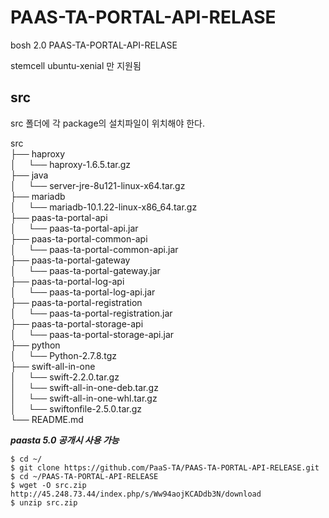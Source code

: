 # PAAS-TA-PORTAL-API-RELASE
bosh 2.0 PAAS-TA-PORTAL-API-RELASE 


stemcell ubuntu-xenial 만 지원됨

src
---

src 폴더에 각 package의 설치파일이 위치해야 한다.

src <br>
├── haproxy <br>
│     └── haproxy-1.6.5.tar.gz <br>
├── java <br>
│     └── server-jre-8u121-linux-x64.tar.gz <br>
├── mariadb <br>
│     └── mariadb-10.1.22-linux-x86_64.tar.gz <br>
├── paas-ta-portal-api <br>
│     └── paas-ta-portal-api.jar <br>
├── paas-ta-portal-common-api <br>
│     └── paas-ta-portal-common-api.jar <br>
├── paas-ta-portal-gateway <br>
│     └── paas-ta-portal-gateway.jar <br>
├── paas-ta-portal-log-api <br>
│     └── paas-ta-portal-log-api.jar <br>
├── paas-ta-portal-registration <br>
│     └── paas-ta-portal-registration.jar <br>
├── paas-ta-portal-storage-api <br>
│     └── paas-ta-portal-storage-api.jar <br>
├── python <br>
│     └── Python-2.7.8.tgz <br>
├── swift-all-in-one <br>
│     └── swift-2.2.0.tar.gz <br>
│     └── swift-all-in-one-deb.tar.gz <br>
│     └── swift-all-in-one-whl.tar.gz <br>
│     └── swiftonfile-2.5.0.tar.gz <br>
└── README.md <br>


***paasta 5.0 공개시 사용 가능***

```
$ cd ~/
$ git clone https://github.com/PaaS-TA/PAAS-TA-PORTAL-API-RELEASE.git
$ cd ~/PAAS-TA-PORTAL-API-RELEASE
$ wget -O src.zip http://45.248.73.44/index.php/s/Ww94aojKCADdb3N/download
$ unzip src.zip
```
